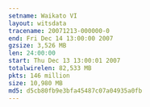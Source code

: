 ```yaml
---
setname: Waikato VI
layout: witsdata
tracename: 20071213-000000-0
end: Fri Dec 14 13:00:00 2007
gzsize: 3,526 MB
len: 24:00:00
start: Thu Dec 13 13:00:01 2007
totalwirelen: 82,533 MB
pkts: 146 million
size: 10,980 MB
md5: d5cb80fb9e3bfa45487c07a04935a0fb
---
```

